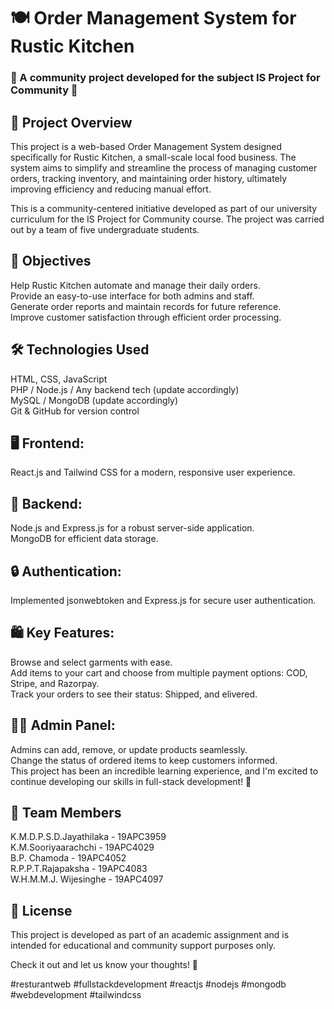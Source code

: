 # 🍽️ Order Management System for Rustic Kitchen

### 🌟 A community project developed for the subject IS Project for Community 🌟

## 📖 Project Overview
This project is a web-based Order Management System designed specifically for Rustic Kitchen, a small-scale local food business. The system aims to simplify and streamline the process of managing customer orders, tracking inventory, and maintaining order history, ultimately improving efficiency and reducing manual effort.

This is a community-centered initiative developed as part of our university curriculum for the IS Project for Community course. The project was carried out by a team of five undergraduate students.

## 🎯 Objectives
Help Rustic Kitchen automate and manage their daily orders.<br>
Provide an easy-to-use interface for both admins and staff.<br>
Generate order reports and maintain records for future reference.<br>
Improve customer satisfaction through efficient order processing.

## 🛠️ Technologies Used
HTML, CSS, JavaScript<br>
PHP / Node.js / Any backend tech (update accordingly)<br>
MySQL / MongoDB (update accordingly)<br>
Git & GitHub for version control

## 🖥 Frontend:

React.js and Tailwind CSS for a modern, responsive user experience.

## 🔧 Backend:

Node.js and Express.js for a robust server-side application.<br>
MongoDB for efficient data storage.

## 🔒 Authentication:
Implemented jsonwebtoken and Express.js for secure user authentication.

## 🛍 Key Features:
Browse and select garments with ease.<br>
Add items to your cart and choose from multiple payment options: COD, Stripe, and Razorpay.<br>
Track your orders to see their status: Shipped, and elivered.

## 👩‍💼 Admin Panel:
Admins can add, remove, or update products seamlessly.<br>
Change the status of ordered items to keep customers informed.<br>
This project has been an incredible learning experience, and I'm excited to continue developing our skills in full-stack development! 🚀

## 👥 Team Members
K.M.D.P.S.D.Jayathilaka - 19APC3959<br>
K.M.Sooriyaarachchi - 19APC4029<br>
B.P. Chamoda - 19APC4052<br>
R.P.P.T.Rajapaksha - 19APC4083<br>
W.H.M.M.J. Wijesinghe - 19APC4097


## 📃 License
This project is developed as part of an academic assignment and is intended for educational and community support purposes only.

Check it out and let us know your thoughts! 💬

#resturantweb #fullstackdevelopment #reactjs #nodejs #mongodb #webdevelopment #tailwindcss
